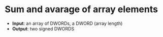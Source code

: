 #	Sum and avarage of array elements
-	**Input**: an array of DWORDs, a DWORD (array length)
-	**Output**: two signed DWORDS
